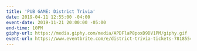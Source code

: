 ```yaml
---
title: 'PUB GAME: District Trivia'
date: 2019-04-11 12:55:00 -04:00
event-date: 2019-11-21 20:00:00 -05:00
end-time: 10PM
giphy-url: https://media.giphy.com/media/APDFlaP8poxD9DV1PM/giphy.gif
event-url: https://www.eventbrite.com/e/district-trivia-tickets-78185544067
---
```


